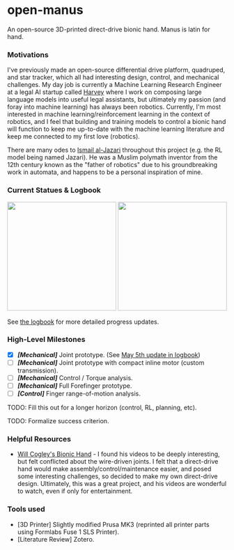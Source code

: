 # open-manus
An open-source 3D-printed direct-drive bionic hand. Manus is latin for hand.
### Motivations
I've previously made an open-source differential drive platform, quadruped, and star tracker, which all had interesting design, control, and mechanical challenges. My day job is currently a Machine Learning Research Engineer at a legal AI startup called [Harvey](https://www.harvey.ai) where I work on composing large language models into useful legal assistants, but ultimately my passion (and foray into machine learning) has always been robotics. Currently, I'm most interested in machine learning/reinforcement learning in the context of robotics, and I feel that building and training models to control a bionic hand will function to keep me up-to-date with the machine learning literature and keep me connected to my first love (robotics).

There are many odes to [Ismail al-Jazari](https://en.wikipedia.org/wiki/Ismail_al-Jazari) throughout this project (e.g. the RL model being named Jazari). He was a Muslim polymath inventor from the 12th century known as the "father of robotics" due to his groundbreaking work in automata, and happens to be a personal inspiration of mine.

### Current Statues & Logbook
<img src="assets/mk6.png" width="250"/> <img src="assets/mk6_section_view.png" width="250"/> 

See [the logbook](logbook.md) for more detailed progress updates.
### High-Level Milestones
 - [x] _**[Mechanical]**_ Joint prototype. (See [May 5th update in logbook](logbook.md#older-than-may-5-2024))
 - [ ] _**[Mechanical]**_ Joint prototype with compact inline motor (custom transmission).
 - [ ] _**[Mechanical]**_ Control / Torque analysis.
 - [ ] _**[Mechanical]**_ Full Forefinger prototype.
 - [ ] _**[Control]**_ Finger range-of-motion analysis.

TODO: Fill this out for a longer horizon (control, RL, planning, etc).

TODO: Formalize success criterion.

### Helpful Resources
 - [Will Cogley's Bionic Hand](https://www.youtube.com/watch?v=Iej2jkwU-ts) - I found his videos to be deeply interesting, but felt conflicted about the wire-driven joints. I felt that a direct-drive hand would make assembly/control/maintenance easier, and posed some interesting challenges, so decided to make my own direct-drive design. Ultimately, this was a great project, and his videos are wonderful to watch, even if only for entertainment.

### Tools used
 - [3D Printer] Slightly modified Prusa MK3 (reprinted all printer parts using Formlabs Fuse 1 SLS Printer).
 - [Literature Review] Zotero.

